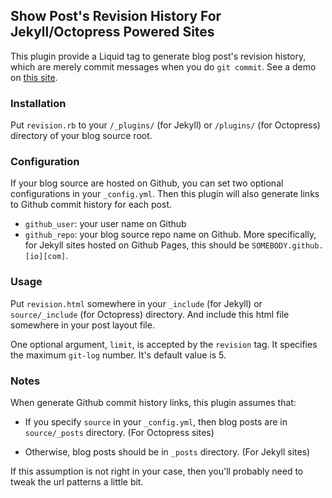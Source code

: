 ## Show Post's Revision History For Jekyll/Octopress Powered Sites
This plugin provide a Liquid tag to generate blog post's revision history, which
are merely commit messages when you do `git commit`. See a demo on [this
site](http://jhshi.me).

### Installation
Put `revision.rb` to your `/_plugins/` (for Jekyll) or `/plugins/` (for
Octopress) directory of your blog source root.

### Configuration
If your blog source are hosted on Github, you can set two optional
configurations in your `_config.yml`. Then this plugin will also generate links
to Github commit history for each post.

- `github_user`: your user name on Github
- `github_repo`: your blog source repo name on Github. More specifically, for Jekyll sites
  hosted on Github Pages, this should be `SOMEBODY.github.[io][com]`.


### Usage
Put `revision.html` somewhere in your `_include` (for Jekyll) or
`source/_include` (for Octopress) directory. And include this html file
somewhere in your post layout file.

One optional argument, `limit`, is accepted by the `revision` tag. It specifies
the maximum `git-log` number. It's default value is 5.


### Notes

When generate Github commit history links, this plugin assumes that:

- If you specify `source` in your `_config.yml`, then blog posts are in
  `source/_posts` directory. (For Octopress sites)

- Otherwise, blog posts should be in `_posts` directory. (For Jekyll sites)

If this assumption is not right in your case, then you'll probably need to tweak
the url patterns a little bit.
